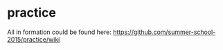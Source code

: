 # practice
All in formation could be found here: https://github.com/summer-school-2015/practice/wiki

